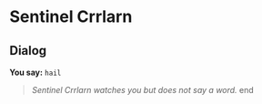 # Sentinel Crrlarn
## Dialog

**You say:** `hail`



>*Sentinel Crrlarn watches you but does not say a word.*
end
